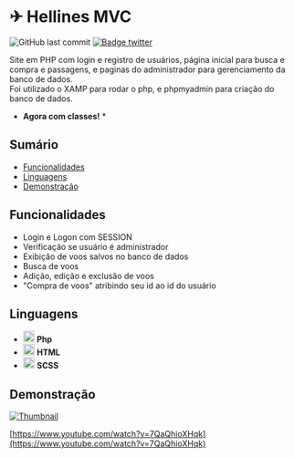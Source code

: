 # ✈ Hellines MVC

![GitHub last commit](https://img.shields.io/github/last-commit/aaneleh/hellinesMVC)
[![Badge twitter](https://img.shields.io/twitter/follow/helena_kurzzz)](https://twitter.com/helena_kurzzz)

Site em PHP com login e registro de usuários, página inicial para busca e compra e passagens, e paginas do administrador para gerenciamento da banco de dados.  
Foi utilizado o XAMP para rodar o php, e phpmyadmin para criação do banco de dados.  
* **Agora com classes!** *

## Sumário

* [Funcionalidades](#funcionalidades)
* [Linguagens](#linguagens)
* [Demonstração](#desmonstração)

## Funcionalidades

- Login e Logon com SESSION
- Verificação se usuário é administrador
- Exibição de voos salvos no banco de dados
- Busca de voos
- Adição, edição e exclusão de voos
- "Compra de voos" atribindo seu id ao id do usuário

## Linguagens

- <img src="https://cdn.jsdelivr.net/gh/devicons/devicon/icons/php/php-original.svg"  width="20px" height="auto" /> **Php**
- <img src="https://cdn.jsdelivr.net/gh/devicons/devicon/icons/html5/html5-original.svg"  width="20px" height="auto" /> **HTML**
- <img src="https://cdn.jsdelivr.net/gh/devicons/devicon/icons/sass/sass-original.svg"  width="20px" height="auto" /> **SCSS**

## Demonstração

[![Thumbnail](https://img.youtube.com/vi/7QaQhioXHqk/0.jpg)](https://www.youtube.com/watch?v=7QaQhioXHqk)  

[https://www.youtube.com/watch?v=7QaQhioXHqk](https://www.youtube.com/watch?v=7QaQhioXHqk)
